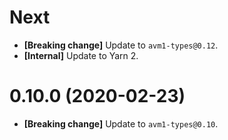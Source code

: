 # Next

- **[Breaking change]** Update to `avm1-types@0.12`.
- **[Internal]** Update to Yarn 2.

# 0.10.0 (2020-02-23)

- **[Breaking change]** Update to `avm1-types@0.10`.

